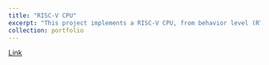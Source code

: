 ```yaml
---
title: "RISC-V CPU"
excerpt: "This project implements a RISC-V CPU, from behavior level (RTL) to tape-out.<br/><img src='/images/RISC-V.png'>"
collection: portfolio
---
```


[Link](https://github.com/jasonlin316/RISC-V-CPU)